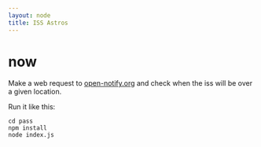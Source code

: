 ```yaml
---
layout: node
title: ISS Astros
---
```

now
======

Make a web request to [open-notify.org](http://open-notify.org/) and check when the iss will be over a given location.  

Run it like this:

    cd pass
    npm install
    node index.js